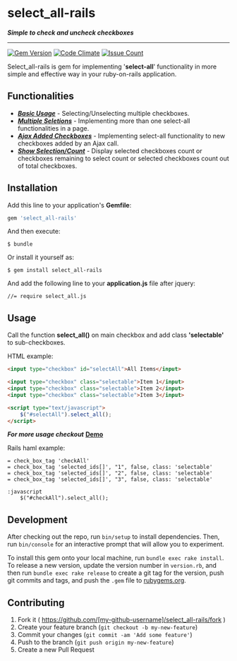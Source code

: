 # select_all-rails
***Simple to check and uncheck checkboxes***
***
[![Gem Version](https://badge.fury.io/rb/select_all-rails@2x.png)](https://badge.fury.io/rb/select_all-rails) [![Code Climate](https://codeclimate.com/github/JigneshSatam/select_all-rails/badges/gpa.svg)](https://codeclimate.com/github/JigneshSatam/select_all-rails) [![Issue Count](https://codeclimate.com/github/JigneshSatam/select_all-rails/badges/issue_count.svg)](https://codeclimate.com/github/JigneshSatam/select_all-rails)

Select_all-rails is gem for implementing '**select-all**' functionality in more simple and effective way in your ruby-on-rails application.
## Functionalities
* [***Basic Usage***](http://jigneshsatam.github.io/select_all-rails/#basic_usage) - Selecting/Unselecting multiple checkboxes.
* [***Multiple Seletions***](http://jigneshsatam.github.io/select_all-rails/#multiple_selections) - Implementing more than one select-all functionalities in a page.
* [***Ajax Added Checkboxes***](http://jigneshsatam.github.io/select_all-rails/#ajax_added_checkboxes) - Implementing select-all functionality to new checkboxes added by an Ajax call.
* [***Show Selection/Count***](http://jigneshsatam.github.io/select_all-rails/#show_selected_count) - Display selected checkboxes count or checkboxes remaining to select count or selected checkboxes count out of total checkboxes.

## Installation

Add this line to your application's **Gemfile**:

```ruby
gem 'select_all-rails'
```

And then execute:

    $ bundle

Or install it yourself as:

    $ gem install select_all-rails

And add the following line to your **application.js** file after jquery:

    //= require select_all.js

## Usage
Call the function **select_all()** on main checkbox and add class **'selectable'** to sub-checkboxes.

HTML example:
```html
<input type="checkbox" id="selectAll">All Items</input>

<input type="checkbox" class="selectable">Item 1</input>
<input type="checkbox" class="selectable">Item 2</input>
<input type="checkbox" class="selectable">Item 3</input>

<script type="text/javascript">
    $("#selectAll").select_all();
</script>
```
***For more usage checkout*** [**Demo**](http://jigneshsatam.github.io/select_all-rails/)


Rails haml example:
```haml
= check_box_tag 'checkAll'
= check_box_tag 'selected_ids[]', "1", false, class: 'selectable'
= check_box_tag 'selected_ids[]', "2", false, class: 'selectable'
= check_box_tag 'selected_ids[]', "3", false, class: 'selectable'

:javascript
    $("#checkAll").select_all();
```


## Development

After checking out the repo, run `bin/setup` to install dependencies. Then, run `bin/console` for an interactive prompt that will allow you to experiment.

To install this gem onto your local machine, run `bundle exec rake install`. To release a new version, update the version number in `version.rb`, and then run `bundle exec rake release` to create a git tag for the version, push git commits and tags, and push the `.gem` file to [rubygems.org](https://rubygems.org).

## Contributing

1. Fork it ( https://github.com/[my-github-username]/select_all-rails/fork )
2. Create your feature branch (`git checkout -b my-new-feature`)
3. Commit your changes (`git commit -am 'Add some feature'`)
4. Push to the branch (`git push origin my-new-feature`)
5. Create a new Pull Request
